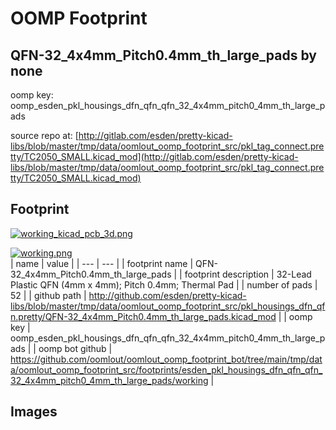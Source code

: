 # OOMP Footprint  
## QFN-32_4x4mm_Pitch0.4mm_th_large_pads  by none  
  
oomp key: oomp_esden_pkl_housings_dfn_qfn_qfn_32_4x4mm_pitch0_4mm_th_large_pads  
  
source repo at: [http://gitlab.com/esden/pretty-kicad-libs/blob/master/tmp/data/oomlout_oomp_footprint_src/pkl_tag_connect.pretty/TC2050_SMALL.kicad_mod](http://gitlab.com/esden/pretty-kicad-libs/blob/master/tmp/data/oomlout_oomp_footprint_src/pkl_tag_connect.pretty/TC2050_SMALL.kicad_mod)  
## Footprint  
  
[![working_kicad_pcb_3d.png](working_kicad_pcb_3d_600.png)](working_kicad_pcb_3d.png)  
  
[![working.png](working_600.png)](working.png)  
| name | value | 
| --- | --- | 
| footprint name | QFN-32_4x4mm_Pitch0.4mm_th_large_pads | 
| footprint description | 32-Lead Plastic QFN (4mm x 4mm); Pitch 0.4mm; Thermal Pad | 
| number of pads | 52 | 
| github path | http://github.com/esden/pretty-kicad-libs/blob/master/tmp/data/oomlout_oomp_footprint_src/pkl_housings_dfn_qfn.pretty/QFN-32_4x4mm_Pitch0.4mm_th_large_pads.kicad_mod | 
| oomp key | oomp_esden_pkl_housings_dfn_qfn_qfn_32_4x4mm_pitch0_4mm_th_large_pads | 
| oomp bot github | https://github.com/oomlout/oomlout_oomp_footprint_bot/tree/main/tmp/data/oomlout_oomp_footprint_src/footprints/esden_pkl_housings_dfn_qfn_qfn_32_4x4mm_pitch0_4mm_th_large_pads/working | 
## Images  
